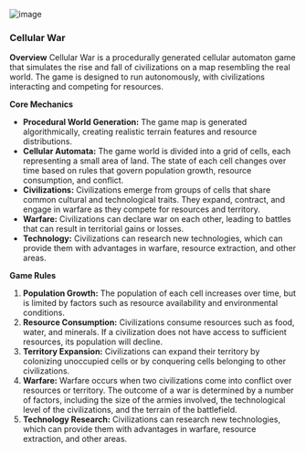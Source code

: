 ![image](https://github.com/user-attachments/assets/7944e43c-b82d-4302-b3ab-60f486de68b2)

### Cellular War

**Overview**
Cellular War is a procedurally generated cellular automaton game that simulates the rise and fall of civilizations on a map resembling the real world. The game is designed to run autonomously, with civilizations interacting and competing for resources.

**Core Mechanics**
* **Procedural World Generation:** The game map is generated algorithmically, creating realistic terrain features and resource distributions.
* **Cellular Automata:** The game world is divided into a grid of cells, each representing a small area of land. The state of each cell changes over time based on rules that govern population growth, resource consumption, and conflict.
* **Civilizations:** Civilizations emerge from groups of cells that share common cultural and technological traits. They expand, contract, and engage in warfare as they compete for resources and territory.
* **Warfare:** Civilizations can declare war on each other, leading to battles that can result in territorial gains or losses.
* **Technology:** Civilizations can research new technologies, which can provide them with advantages in warfare, resource extraction, and other areas.

**Game Rules**
1. **Population Growth:** The population of each cell increases over time, but is limited by factors such as resource availability and environmental conditions.
2. **Resource Consumption:** Civilizations consume resources such as food, water, and minerals. If a civilization does not have access to sufficient resources, its population will decline.
3. **Territory Expansion:** Civilizations can expand their territory by colonizing unoccupied cells or by conquering cells belonging to other civilizations.
4. **Warfare:** Warfare occurs when two civilizations come into conflict over resources or territory. The outcome of a war is determined by a number of factors, including the size of the armies involved, the technological level of the civilizations, and the terrain of the battlefield.
5. **Technology Research:** Civilizations can research new technologies, which can provide them with advantages in warfare, resource extraction, and other areas.

